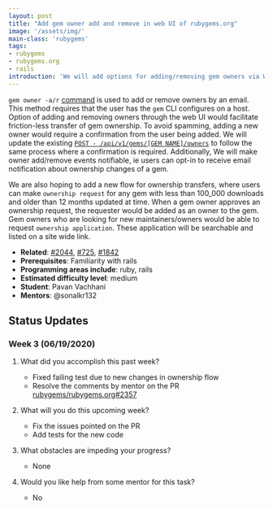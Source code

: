 ```yaml
---
layout: post
title: "Add gem owner add and remove in web UI of rubygems.org"
image: '/assets/img/'
main-class: 'rubygems'
tags:
- rubygems
- rubygems.org
- rails
introduction: 'We will add options for adding/removing gem owners via Web UI. Additionally, we will make owner add/remove events notifiable. We will also add a new flow for ownership transfers.'
---
```


`gem owner -a/r` [command](https://guides.rubygems.org/command-reference/#gem-owner) is used to add or remove owners by an email. This method requires that the user has the `gem` CLI configures on a host.
Option of adding and removing owners through the web UI would facilitate friction-less transfer of gem ownership. To avoid spamming, adding a new owner would require a confirmation from the user being added. We will update the existing [`POST - /api/v1/gems/[GEM NAME]/owners`](https://guides.rubygems.org/rubygems-org-api/) to follow the same process where a confirmation is required. Additionally,
We will make owner add/remove events notifiable, ie users can opt-in to receive email notification about ownership changes of a gem.

We are also hoping to add a new flow for ownership transfers, where users can make `ownership request` for any gem with less than 100_000 downloads and older than 12 months updated at time. When a gem owner approves an ownership request, the requester would be added as an owner to the gem. Gem owners who are looking for new maintainers/owners would be able to request `ownership application`. These application will be searchable and listed on a site wide link.

* **Related**: [#2044](https://github.com/rubygems/rubygems.org/issues/2044), [#725](https://github.com/rubygems/rubygems.org/issues/725), [#1842](https://github.com/rubygems/rubygems.org/pull/1842)
* **Prerequisites**: Familiarity with rails
* **Programming areas include**: ruby, rails
* **Estimated difficulty level**: medium
* **Student**: Pavan Vachhani
* **Mentors**: @sonalkr132

## Status Updates

### Week 3 (06/19/2020)

1. What did you accomplish this past week?
    - Fixed failing test due to new changes in ownership flow
    - Resolve the comments by mentor on the PR [rubygems/rubygems.org#2357](https://github.com/rubygems/rubygems.org/pull/2357)

1. What will you do this upcoming week?
    - Fix the issues pointed on the PR
    - Add tests for the new code

1. What obstacles are impeding your progress?
    - None

1. Would you like help from some mentor for this task?
    - No
